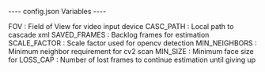 

---- config.json Variables ----

FOV             : Field of View for video input device
CASC_PATH       : Local path to cascade xml
SAVED_FRAMES    : Backlog frames for estimation
SCALE_FACTOR    : Scale factor used for opencv detection
MIN_NEIGHBORS   : Minimum neighbor requirement for cv2 scan
MIN_SIZE        : Minimum face size for 
LOSS_CAP        : Number of lost frames to continue estimation until giving up
